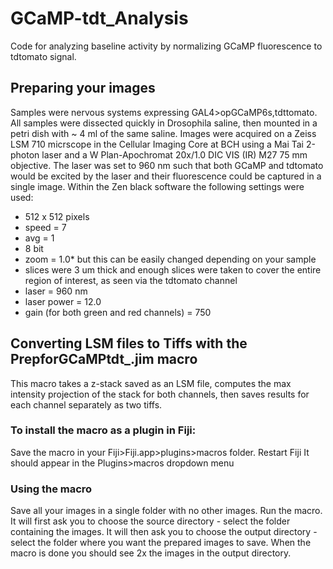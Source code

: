 # GCaMP-tdt_Analysis
Code for analyzing baseline activity by normalizing GCaMP fluorescence to tdtomato signal.

## Preparing your images
Samples were nervous systems expressing GAL4>opGCaMP6s,tdttomato. All samples were dissected quickly in Drosophila saline, then mounted in a petri dish with ~ 4 ml of the same saline. Images were acquired on a Zeiss LSM 710 micrscope in the Cellular Imaging Core at BCH using a Mai Tai 2-photon laser and a W Plan-Apochromat 20x/1.0 DIC VIS (IR) M27 75 mm objective. The laser was set to 960 nm such that both GCaMP and tdtomato would be excited by the laser and their fluorescence could be captured in a single image. 
Within the Zen black software the following settings were used: 
- 512 x 512 pixels 
- speed = 7
- avg = 1
- 8 bit
- zoom = 1.0* but this can be easily changed depending on your sample
- slices were 3 um thick and enough slices were taken to cover the entire region of interest, as seen via the tdtomato channel
- laser = 960 nm
- laser power = 12.0
- gain (for both green and red channels) = 750

## Converting LSM files to Tiffs with the PrepforGCaMPtdt_.jim macro
This macro takes a z-stack saved as an LSM file, computes the max intensity projection of the stack for both channels, then saves results for each channel separately as two tiffs.

### To install the macro as a plugin in Fiji:
Save the macro in your Fiji>Fiji.app>plugins>macros folder.
Restart Fiji
It should appear in the Plugins>macros dropdown menu

### Using the macro
Save all your images in a single folder with no other images.
Run the macro.
It will first ask you to choose the source directory - select the folder containing the images.
It will then ask you to choose the output directory - select the folder where you want the prepared images to save.
When the macro is done you should see 2x the images in the output directory.

